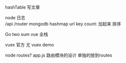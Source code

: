 hashTable 写文章

node 日志  
  /api
  /router 
  mongodb 
  hashmap  url  key  count: 加起来
  排序  

  Go   two sum 
  vue 全栈    

vuex 官方  尤  vuex demo 

node  routes? 
app.js 路由模块的设计 单独的放到routes
